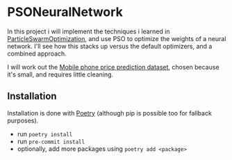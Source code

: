 # PSONeuralNetwork

In this project i will implement the techniques i learned in [ParticleSwarmOptimization](https://github.com/MichaelVerdegaal/ParticleSwarmOptimization), and use PSO to optimize the weights of a neural network. I'll see how this stacks up versus the default optimizers, and a combined approach.

I will work out the [Mobile phone price prediction dataset](https://www.kaggle.com/datasets/dewangmoghe/mobile-phone-price-prediction), chosen because it's small, and requires little cleaning. 

## Installation

Installation is done with [Poetry](https://python-poetry.org/) (although pip is
possible too for fallback purposes).

- run `poetry install`
- run `pre-commit install`
- optionally, add more packages using `poetry add <package>`




